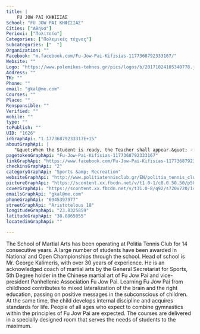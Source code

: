 ```yaml
---
title: |
    FU JOW PAI ΚΗΦΙΣΙΑΣ
School: "FU JOW PAI ΚΗΦΙΣΙΑΣ"
Cities: ["Αθήνα"]
Perioxi: ["Πολιτεία"]
Categories: ["Πολεμικές τέχνες"]
Subcategories: ["  "]
Organization: ""
Facebook: "m.facebook.com/Fu-Jow-Pai-Kifisias-1177368792333167/"
Website: ""
Logo: "https://www.polemikes-tehnes.gr/pics/logos/b/20171024105340778.jpg"
Address: ""
TK: ""
Phone: ""
email: "gkal@me.com"
Courses: ""
Place: ""
Rensponsible: ""
Verified: ""
mobile: ""
type: ""
toPublish: ""
UID: "1626"
idGraphApi: "1.17736879233317E+15"
aboutGraphApi: | 
   "&quot;When the Student is ready, the Teacher shall appear.&quot; - Chinese proverb"
pagetokenGraphApi: "Fu-Jow-Pai-Kifisias-1177368792333167"
linkGraphApi: "https://www.facebook.com/Fu-Jow-Pai-Kifisias-1177368792333167/"
checkinsGraphApi: "2"
categoryGraphApi: "Sports &amp; Recreation"
websiteGraphApi: "http://www.politiatennisclub.gr/EN/politia_tennis_clubEN/"
pictureGraphApi: "https://scontent.xx.fbcdn.net/v/t1.0-1/c0.0.50.50/p50x50/14233167_1179505312119515_571775143539018139_n.jpg?oh=e5f4ecc08e34f58a88365de966034caa&amp;oe=5B021C67"
coverGraphApi: "https://scontent.xx.fbcdn.net/v/t31.0-8/q92/s720x720/14138698_1179507795452600_6646769403848572717_o.jpg?oh=0baea6af07b452834d8703bfb87473bd&amp;oe=5B08E99B"
emailsGraphApi: "gkal@me.com"
phoneGraphApi: "6945397977"
streetGraphApi: "Aristotelous 18"
longitudeGraphApi: "23.8325859"
latitudeGraphApi: "38.0865055"
locatedinGraphApi: ""

---
```


The School of Martial Arts has been operating at Politia Tennis Club for 14 consecutive years. A large number of students have been awarded in National and Open Championships through the school. Head of school is Mr. George Kalimeris, with over 30 years of experience. He is an acknowledged coach of martial arts by the General Secretariat for Sports, 5th Degree holder in the Chinese martial art of Fu Jow Pai and vice-president Panhellenic Association Fu Jow Pai. Learning Fu Jow Pai from childhood contributes to mixed lateralization of the brain and the right education, passing on positive messages in the subconscious of children. At the same time, the child develops internal discipline and acquires standards for life. People of all ages who expect to combine gymnastics within the principles of Fu Jow Pai are expected. The courses are delivered in a specially designed room that serves the needs of students to the maximum.

